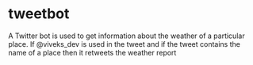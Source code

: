 # tweetbot
A Twitter bot is used to get information about the weather of a particular place. If @viveks_dev is used in the tweet and if the tweet contains the name of a place then it retweets the weather report
